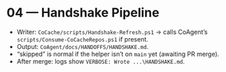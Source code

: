 # 04 — Handshake Pipeline

- Writer: `CoCache/scripts/Handshake-Refresh.ps1` → calls CoAgent’s `scripts/Consume-CoCacheRepos.ps1` if present.
- Output: `CoAgent/docs/HANDOFFS/HANDSHAKE.md`.
- “skipped” is normal if the helper isn’t on `main` yet (awaiting PR merge).
- After merge: logs show `VERBOSE: Wrote ...\HANDSHAKE.md`.
